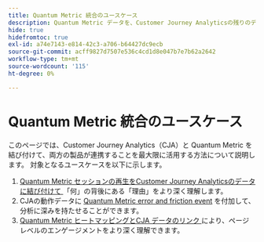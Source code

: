 ```yaml
---
title: Quantum Metric 統合のユースケース
description: Quantum Metric データを、Customer Journey Analyticsの残りのデータと組み合わせる方法を説明します。
hide: true
hidefromtoc: true
exl-id: a74e7143-e814-42c3-a706-b64427dc9ecb
source-git-commit: acff9827d7507e536c4cd1d8e047b7e7b62a2642
workflow-type: tm+mt
source-wordcount: '115'
ht-degree: 0%

---
```


# Quantum Metric 統合のユースケース

このページでは、Customer Journey Analytics（CJA）と Quantum Metric を結び付けて、両方の製品が連携することを最大限に活用する方法について説明します。  対象となるユースケースを以下に示します。

1. [Quantum Metric セッションの再生をCustomer Journey Analyticsのデータに結び付けて ](tie-session-replays.md) 「何」の背後にある「理由」をより深く理解します。
1. CJAの動作データに [Quantum Metric error and friction event](friction-events.md) を付加して、分析に深みを持たせることができます。
1. [Quantum Metric ヒートマッピングとCJA データのリンク ](heatmap.md) により、ページレベルのエンゲージメントをより深く理解できます。

